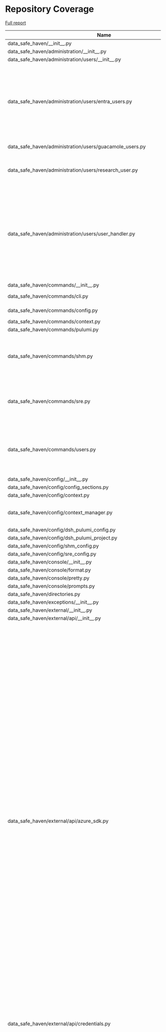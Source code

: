 # Repository Coverage

[Full report](https://htmlpreview.github.io/?https://github.com/alan-turing-institute/data-safe-haven/blob/python-coverage-comment-action-data/htmlcov/index.html)

| Name                                                                              |    Stmts |     Miss |   Cover |   Missing |
|---------------------------------------------------------------------------------- | -------: | -------: | ------: | --------: |
| data\_safe\_haven/\_\_init\_\_.py                                                 |        4 |        0 |    100% |           |
| data\_safe\_haven/administration/\_\_init\_\_.py                                  |        0 |        0 |    100% |           |
| data\_safe\_haven/administration/users/\_\_init\_\_.py                            |        2 |        0 |    100% |           |
| data\_safe\_haven/administration/users/entra\_users.py                            |       69 |       55 |     20% |24-25, 34-69, 78-102, 111-117, 126-135, 144-151, 160-166 |
| data\_safe\_haven/administration/users/guacamole\_users.py                        |       20 |       11 |     45% |20-45, 49-66 |
| data\_safe\_haven/administration/users/research\_user.py                          |       31 |       20 |     35% |17-25, 29, 33-35, 39-41, 44-51, 54 |
| data\_safe\_haven/administration/users/user\_handler.py                           |      100 |       78 |     22% |22-24, 32-69, 75-81, 85, 91-97, 105-124, 132-137, 145-159, 167-206, 214-219 |
| data\_safe\_haven/commands/\_\_init\_\_.py                                        |        2 |        0 |    100% |           |
| data\_safe\_haven/commands/cli.py                                                 |       28 |        3 |     89% |56, 59, 99 |
| data\_safe\_haven/commands/config.py                                              |       78 |        3 |     96% |   146-148 |
| data\_safe\_haven/commands/context.py                                             |       72 |        0 |    100% |           |
| data\_safe\_haven/commands/pulumi.py                                              |       22 |        0 |    100% |           |
| data\_safe\_haven/commands/shm.py                                                 |       73 |       25 |     66% |55, 69, 71, 73, 75-102, 117-122, 133 |
| data\_safe\_haven/commands/sre.py                                                 |       58 |       10 |     83% |61-65, 113-121, 160-164, 179-182 |
| data\_safe\_haven/commands/users.py                                               |      118 |       32 |     73% |44-55, 83-93, 139-160, 190-198, 244-270 |
| data\_safe\_haven/config/\_\_init\_\_.py                                          |        7 |        0 |    100% |           |
| data\_safe\_haven/config/config\_sections.py                                      |       27 |        0 |    100% |           |
| data\_safe\_haven/config/context.py                                               |       57 |        1 |     98% |        91 |
| data\_safe\_haven/config/context\_manager.py                                      |       93 |        4 |     96% |102-105, 117-120 |
| data\_safe\_haven/config/dsh\_pulumi\_config.py                                   |       40 |        0 |    100% |           |
| data\_safe\_haven/config/dsh\_pulumi\_project.py                                  |       11 |        2 |     82% |    15, 19 |
| data\_safe\_haven/config/shm\_config.py                                           |       18 |        3 |     83% |     29-33 |
| data\_safe\_haven/config/sre\_config.py                                           |       25 |        0 |    100% |           |
| data\_safe\_haven/console/\_\_init\_\_.py                                         |        4 |        0 |    100% |           |
| data\_safe\_haven/console/format.py                                               |       11 |        0 |    100% |           |
| data\_safe\_haven/console/pretty.py                                               |        5 |        0 |    100% |           |
| data\_safe\_haven/console/prompts.py                                              |        9 |        0 |    100% |           |
| data\_safe\_haven/directories.py                                                  |       15 |        1 |     93% |        20 |
| data\_safe\_haven/exceptions/\_\_init\_\_.py                                      |       31 |        0 |    100% |           |
| data\_safe\_haven/external/\_\_init\_\_.py                                        |        7 |        0 |    100% |           |
| data\_safe\_haven/external/api/\_\_init\_\_.py                                    |        0 |        0 |    100% |           |
| data\_safe\_haven/external/api/azure\_sdk.py                                      |      439 |      294 |     33% |125-136, 162-163, 200-204, 206-207, 227-255, 273-296, 312-335, 352-412, 427-448, 464-482, 495-524, 541-566, 583-603, 617-626, 659-672, 680-693, 730, 732-733, 762-790, 793-818, 846-850, 864, 872-873, 876-878, 890-915, 932-953, 966-997, 1009-1062, 1070-1106, 1123-1158, 1175-1194, 1208-1240, 1273-1287 |
| data\_safe\_haven/external/api/credentials.py                                     |       81 |        0 |    100% |           |
| data\_safe\_haven/external/api/graph\_api.py                                      |      428 |      325 |     24% |111, 125-126, 128-130, 142-167, 181-264, 277-316, 324-350, 360-386, 399-470, 481-495, 498-505, 510-517, 520-529, 532-541, 564-572, 587-628, 643-692, 704, 717-731, 754, 787-791, 802-815, 826-842, 853-862, 875-885, 899-901, 915-922, 926-935, 948-985, 996-1005, 1017-1040, 1050-1103 |
| data\_safe\_haven/external/interface/\_\_init\_\_.py                              |        0 |        0 |    100% |           |
| data\_safe\_haven/external/interface/azure\_container\_instance.py                |       56 |       39 |     30% |26-29, 33-34, 38-47, 52-90, 100-125 |
| data\_safe\_haven/external/interface/azure\_ipv4\_range.py                        |       37 |        4 |     89% |23-24, 48-49 |
| data\_safe\_haven/external/interface/azure\_postgresql\_database.py               |      118 |       81 |     31% |46-56, 63-64, 68, 82-86, 92-96, 100-113, 119-126, 134-169, 173-234 |
| data\_safe\_haven/external/interface/pulumi\_account.py                           |       20 |        7 |     65% |26-27, 32-43 |
| data\_safe\_haven/functions/\_\_init\_\_.py                                       |        3 |        0 |    100% |           |
| data\_safe\_haven/functions/network.py                                            |       20 |        0 |    100% |           |
| data\_safe\_haven/functions/strings.py                                            |       63 |       11 |     83% |22, 83-92, 107-109, 114 |
| data\_safe\_haven/infrastructure/\_\_init\_\_.py                                  |        3 |        0 |    100% |           |
| data\_safe\_haven/infrastructure/common/\_\_init\_\_.py                           |        4 |        0 |    100% |           |
| data\_safe\_haven/infrastructure/common/dockerhub\_credentials.py                 |        6 |        0 |    100% |           |
| data\_safe\_haven/infrastructure/common/ip\_ranges.py                             |       24 |        0 |    100% |           |
| data\_safe\_haven/infrastructure/common/transformations.py                        |       57 |       34 |     40% |12-17, 24, 31-32, 39-40, 45-48, 55, 66-81, 88-89, 94-97, 102-105, 110-113 |
| data\_safe\_haven/infrastructure/components/\_\_init\_\_.py                       |        4 |        0 |    100% |           |
| data\_safe\_haven/infrastructure/components/composite/\_\_init\_\_.py             |        5 |        0 |    100% |           |
| data\_safe\_haven/infrastructure/components/composite/local\_dns\_record.py       |       15 |        9 |     40% |15-18, 30-66 |
| data\_safe\_haven/infrastructure/components/composite/microsoft\_sql\_database.py |       24 |       16 |     33% |22-28, 41-110 |
| data\_safe\_haven/infrastructure/components/composite/postgresql\_database.py     |       27 |       19 |     30% |24-31, 44-143 |
| data\_safe\_haven/infrastructure/components/composite/virtual\_machine.py         |       63 |       44 |     30% |37-58, 62, 66, 78-103, 116-282 |
| data\_safe\_haven/infrastructure/components/dynamic/\_\_init\_\_.py               |        5 |        0 |    100% |           |
| data\_safe\_haven/infrastructure/components/dynamic/blob\_container\_acl.py       |       43 |       27 |     37% |29-50, 56-68, 76-87, 97-98, 102, 114 |
| data\_safe\_haven/infrastructure/components/dynamic/dsh\_resource\_provider.py    |       29 |       11 |     62% |41-54, 72-75, 133, 143, 162-164 |
| data\_safe\_haven/infrastructure/components/dynamic/entra\_application.py         |       77 |       55 |     29% |27-32, 37-38, 42-90, 98-104, 114-121, 124-147, 156-165, 181 |
| data\_safe\_haven/infrastructure/components/dynamic/file\_share\_file.py          |       71 |       48 |     32% |27-31, 37-40, 49-62, 71-86, 94-109, 119-121, 124-133, 146 |
| data\_safe\_haven/infrastructure/components/dynamic/ssl\_certificate.py           |       90 |       66 |     27% |37-42, 48-127, 135-153, 163-164, 167-181, 194 |
| data\_safe\_haven/infrastructure/components/wrapped/\_\_init\_\_.py               |        2 |        0 |    100% |           |
| data\_safe\_haven/infrastructure/components/wrapped/log\_analytics\_workspace.py  |       17 |        6 |     65% |22-23, 39, 46, 53-59 |
| data\_safe\_haven/infrastructure/programs/\_\_init\_\_.py                         |        3 |        0 |    100% |           |
| data\_safe\_haven/infrastructure/programs/declarative\_sre.py                     |       54 |       30 |     44% |    73-393 |
| data\_safe\_haven/infrastructure/programs/imperative\_shm.py                      |       64 |       50 |     22% |26-30, 38-144, 152-160 |
| data\_safe\_haven/infrastructure/programs/sre/\_\_init\_\_.py                     |        0 |        0 |    100% |           |
| data\_safe\_haven/infrastructure/programs/sre/application\_gateway.py             |       25 |        0 |    100% |           |
| data\_safe\_haven/infrastructure/programs/sre/apt\_proxy\_server.py               |       26 |       16 |     38% |32-40, 54-187 |
| data\_safe\_haven/infrastructure/programs/sre/backup.py                           |       18 |       11 |     39% |19-24, 40-166 |
| data\_safe\_haven/infrastructure/programs/sre/data.py                             |       94 |       78 |     17% |63-93, 111-939 |
| data\_safe\_haven/infrastructure/programs/sre/database\_servers.py                |       24 |       16 |     33% |28-34, 48-100 |
| data\_safe\_haven/infrastructure/programs/sre/dns\_server.py                      |       36 |       23 |     36% |36-40, 54-323 |
| data\_safe\_haven/infrastructure/programs/sre/firewall.py                         |       27 |       18 |     33% |36-57, 73-305 |
| data\_safe\_haven/infrastructure/programs/sre/gitea\_server.py                    |       43 |       32 |     26% |44-61, 75-339 |
| data\_safe\_haven/infrastructure/programs/sre/hedgedoc\_server.py                 |       41 |       28 |     32% |46-64, 78-318 |
| data\_safe\_haven/infrastructure/programs/sre/identity.py                         |       30 |       21 |     30% |39-50, 66-251 |
| data\_safe\_haven/infrastructure/programs/sre/monitoring.py                       |       28 |       17 |     39% |32-36, 50-213 |
| data\_safe\_haven/infrastructure/programs/sre/networking.py                       |       90 |       80 |     11% |38-52, 66-1912 |
| data\_safe\_haven/infrastructure/programs/sre/remote\_desktop.py                  |       47 |       35 |     26% |57-97, 122-420 |
| data\_safe\_haven/infrastructure/programs/sre/software\_repositories.py           |       40 |       28 |     30% |39-52, 66-337 |
| data\_safe\_haven/infrastructure/programs/sre/user\_services.py                   |       44 |       31 |     30% |49-76, 92-184 |
| data\_safe\_haven/infrastructure/programs/sre/workspaces.py                       |       60 |       37 |     38% |52-88, 91-97, 111-170 |
| data\_safe\_haven/infrastructure/project\_manager.py                              |      249 |      130 |     48% |69-83, 87, 140-142, 151-161, 165-178, 190-198, 220-227, 237-239, 243-252, 256-281, 285-288, 292-297, 307-309, 321-323, 327-340, 344-351, 365-370, 379-388, 392-402, 417-419 |
| data\_safe\_haven/logging/\_\_init\_\_.py                                         |        2 |        0 |    100% |           |
| data\_safe\_haven/logging/logger.py                                               |       41 |        0 |    100% |           |
| data\_safe\_haven/logging/non\_logging\_singleton.py                              |        7 |        1 |     86% |        14 |
| data\_safe\_haven/logging/plain\_file\_handler.py                                 |       16 |        0 |    100% |           |
| data\_safe\_haven/provisioning/\_\_init\_\_.py                                    |        2 |        0 |    100% |           |
| data\_safe\_haven/provisioning/sre\_provisioning\_manager.py                      |       48 |       34 |     29% |29-57, 69-72, 76-77, 81-86, 90-126, 136-138 |
| data\_safe\_haven/serialisers/\_\_init\_\_.py                                     |        4 |        0 |    100% |           |
| data\_safe\_haven/serialisers/azure\_serialisable\_model.py                       |       38 |        3 |     92% | 45-46, 78 |
| data\_safe\_haven/serialisers/context\_base.py                                    |       15 |        2 |     87% |    15, 20 |
| data\_safe\_haven/serialisers/yaml\_serialisable\_model.py                        |       43 |        0 |    100% |           |
| data\_safe\_haven/singleton.py                                                    |        8 |        0 |    100% |           |
| data\_safe\_haven/types/\_\_init\_\_.py                                           |        4 |        0 |    100% |           |
| data\_safe\_haven/types/annotated\_types.py                                       |       18 |        0 |    100% |           |
| data\_safe\_haven/types/enums.py                                                  |       91 |        0 |    100% |           |
| data\_safe\_haven/types/types.py                                                  |        2 |        0 |    100% |           |
| data\_safe\_haven/utility/\_\_init\_\_.py                                         |        2 |        0 |    100% |           |
| data\_safe\_haven/utility/file\_reader.py                                         |       20 |        9 |     55% |16-17, 21, 25-30, 33 |
| data\_safe\_haven/validators/\_\_init\_\_.py                                      |        3 |        0 |    100% |           |
| data\_safe\_haven/validators/typer.py                                             |       23 |        0 |    100% |           |
| data\_safe\_haven/validators/validators.py                                        |       64 |        0 |    100% |           |
| data\_safe\_haven/version.py                                                      |        2 |        0 |    100% |           |
|                                                                         **TOTAL** | **4364** | **2074** | **52%** |           |


## Setup coverage badge

Below are examples of the badges you can use in your main branch `README` file.

### Direct image

[![Coverage badge](https://raw.githubusercontent.com/alan-turing-institute/data-safe-haven/python-coverage-comment-action-data/badge.svg)](https://htmlpreview.github.io/?https://github.com/alan-turing-institute/data-safe-haven/blob/python-coverage-comment-action-data/htmlcov/index.html)

This is the one to use if your repository is private or if you don't want to customize anything.

### [Shields.io](https://shields.io) Json Endpoint

[![Coverage badge](https://img.shields.io/endpoint?url=https://raw.githubusercontent.com/alan-turing-institute/data-safe-haven/python-coverage-comment-action-data/endpoint.json)](https://htmlpreview.github.io/?https://github.com/alan-turing-institute/data-safe-haven/blob/python-coverage-comment-action-data/htmlcov/index.html)

Using this one will allow you to [customize](https://shields.io/endpoint) the look of your badge.
It won't work with private repositories. It won't be refreshed more than once per five minutes.

### [Shields.io](https://shields.io) Dynamic Badge

[![Coverage badge](https://img.shields.io/badge/dynamic/json?color=brightgreen&label=coverage&query=%24.message&url=https%3A%2F%2Fraw.githubusercontent.com%2Falan-turing-institute%2Fdata-safe-haven%2Fpython-coverage-comment-action-data%2Fendpoint.json)](https://htmlpreview.github.io/?https://github.com/alan-turing-institute/data-safe-haven/blob/python-coverage-comment-action-data/htmlcov/index.html)

This one will always be the same color. It won't work for private repos. I'm not even sure why we included it.

## What is that?

This branch is part of the
[python-coverage-comment-action](https://github.com/marketplace/actions/python-coverage-comment)
GitHub Action. All the files in this branch are automatically generated and may be
overwritten at any moment.